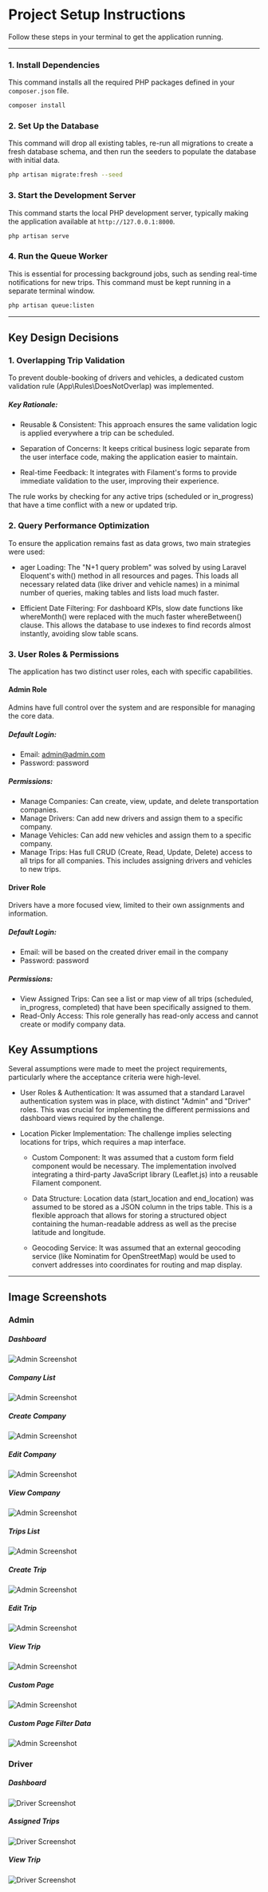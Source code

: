 # Project Setup Instructions

Follow these steps in your terminal to get the application running.

---

### 1. Install Dependencies

This command installs all the required PHP packages defined in your `composer.json` file.

```bash
composer install
```

### 2. Set Up the Database

This command will drop all existing tables, re-run all migrations to create a fresh database schema, and then run the seeders to populate the database with initial data.

```bash
php artisan migrate:fresh --seed
```

### 3. Start the Development Server

This command starts the local PHP development server, typically making the application available at `http://127.0.0.1:8000`.

```bash
php artisan serve
```

### 4. Run the Queue Worker

This is essential for processing background jobs, such as sending real-time notifications for new trips. This command must be kept running in a separate terminal window.

```bash
php artisan queue:listen
```

---

## Key Design Decisions

### 1. Overlapping Trip Validation

To prevent double-booking of drivers and vehicles, a dedicated custom validation rule (App\Rules\DoesNotOverlap) was implemented.

##### Key Rationale:

-   Reusable & Consistent: This approach ensures the same validation logic is applied everywhere a trip can be scheduled.

-   Separation of Concerns: It keeps critical business logic separate from the user interface code, making the application easier to maintain.

-   Real-time Feedback: It integrates with Filament's forms to provide immediate validation to the user, improving their experience.

The rule works by checking for any active trips (scheduled or in_progress) that have a time conflict with a new or updated trip.

### 2. Query Performance Optimization

To ensure the application remains fast as data grows, two main strategies were used:

-   ager Loading: The "N+1 query problem" was solved by using Laravel Eloquent's with() method in all resources and pages. This loads all necessary related data (like driver and vehicle names) in a minimal number of queries, making tables and lists load much faster.

-   Efficient Date Filtering: For dashboard KPIs, slow date functions like whereMonth() were replaced with the much faster whereBetween() clause. This allows the database to use indexes to find records almost instantly, avoiding slow table scans.

### 3. User Roles & Permissions

The application has two distinct user roles, each with specific capabilities.

#### Admin Role

Admins have full control over the system and are responsible for managing the core data.

##### Default Login:

-   Email: admin@admin.com
-   Password: password

##### Permissions:

-   Manage Companies: Can create, view, update, and delete transportation companies.
-   Manage Drivers: Can add new drivers and assign them to a specific company.
-   Manage Vehicles: Can add new vehicles and assign them to a specific company.
-   Manage Trips: Has full CRUD (Create, Read, Update, Delete) access to all trips for all companies. This includes assigning drivers and vehicles to new trips.

#### Driver Role

Drivers have a more focused view, limited to their own assignments and information.

##### Default Login:

-   Email: will be based on the created driver email in the company
-   Password: password

##### Permissions:

-   View Assigned Trips: Can see a list or map view of all trips (scheduled, in_progress, completed) that have been specifically assigned to them.
-   Read-Only Access: This role generally has read-only access and cannot create or modify company data.

## Key Assumptions

Several assumptions were made to meet the project requirements, particularly where the acceptance criteria were high-level.

-   User Roles & Authentication: It was assumed that a standard Laravel authentication system was in place, with distinct "Admin" and "Driver" roles. This was crucial for implementing the different permissions and dashboard views required by the challenge.

-   Location Picker Implementation: The challenge implies selecting locations for trips, which requires a map interface.

    -   Custom Component: It was assumed that a custom form field component would be necessary. The implementation involved integrating a third-party JavaScript library (Leaflet.js) into a reusable Filament component.

    -   Data Structure: Location data (start_location and end_location) was assumed to be stored as a JSON column in the trips table. This is a flexible approach that allows for storing a structured object containing the human-readable address as well as the precise latitude and longitude.

    -   Geocoding Service: It was assumed that an external geocoding service (like Nominatim for OpenStreetMap) would be used to convert addresses into coordinates for routing and map display.

---

## Image Screenshots

### Admin

##### Dashboard

![Admin Screenshot](./images/admin/admin_dashboard.PNG)

##### Company List

![Admin Screenshot](./images/admin/admin_company.PNG)

##### Create Company

![Admin Screenshot](./images/admin/create_company.PNG)

##### Edit Company

![Admin Screenshot](./images/admin/edit_company.PNG)

##### View Company

![Admin Screenshot](./images/admin/view_company.PNG)

##### Trips List

![Admin Screenshot](./images/admin/trips.PNG)

##### Create Trip

![Admin Screenshot](./images/admin/create_trips.PNG)

##### Edit Trip

![Admin Screenshot](./images/admin/edit_trips.PNG)

##### View Trip

![Admin Screenshot](./images/admin/view_trips.PNG)

##### Custom Page

![Admin Screenshot](./images/admin/custom_page_availability.PNG)

##### Custom Page Filter Data

![Admin Screenshot](./images/admin/filter_availability.PNG)

### Driver

##### Dashboard

![Driver Screenshot](./images/driver/driver_dashboard.PNG)

##### Assigned Trips

![Driver Screenshot](./images/driver/driver_trips.PNG)

##### View Trip

![Driver Screenshot](./images/driver/driver_view_trips.PNG)
